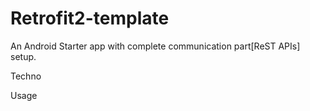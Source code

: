 # Retrofit2-template

An Android Starter app with complete communication part[ReST APIs] setup.

Techno


Usage
